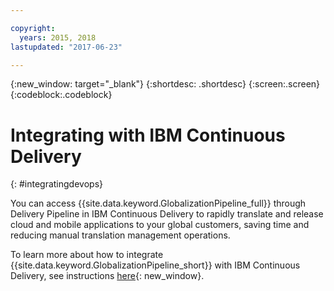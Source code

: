 ```yaml
---

copyright:
  years: 2015, 2018
lastupdated: "2017-06-23"

---
```


{:new_window: target="_blank"}
{:shortdesc: .shortdesc}
{:screen:.screen}
{:codeblock:.codeblock}

# Integrating with IBM Continuous Delivery
{: #integratingdevops}


You can access {{site.data.keyword.GlobalizationPipeline_full}} through Delivery Pipeline in IBM Continuous Delivery to rapidly translate and release cloud and mobile applications to your global customers, saving time and reducing manual translation management operations. 

To learn more about how to integrate {{site.data.keyword.GlobalizationPipeline_short}} with IBM Continuous Delivery, see instructions [here](https://www.ibm.com/blogs/bluemix/2017/06/integrating-globalization-pipeline-devops/){: new_window}.
